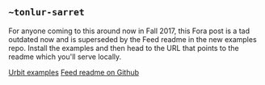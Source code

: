 ## `~tonlur-sarret`
For anyone coming to this around now in Fall 2017, this Fora post is a tad outdated now and is superseded by the Feed readme in the new examples repo. Install the examples and then head to the URL that points to the readme which you'll serve locally.

[Urbit examples](https://github.com/urbit/examples)
[Feed readme on Github](https://github.com/urbit/examples/blob/master/web/examples/app/feed.md)